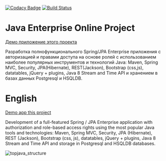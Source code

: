[![Codacy Badge](https://app.codacy.com/project/badge/Grade/97f441c15a4c436ca34b00e6a848a71e)](https://www.codacy.com/gh/Space125/topjava/dashboard?utm_source=github.com&amp;utm_medium=referral&amp;utm_content=Space125/topjava&amp;utm_campaign=Badge_Grade)
[![Build Status](https://travis-ci.org/JavaWebinar/topjava.svg?branch=master)](https://travis-ci.org/JavaWebinar/topjava)

Java Enterprise Online Project 
===============================

[Демо приложение этого проекта](http://cm-topjava.herokuapp.com/)

Разработка полнофункционального Spring/JPA Enterprise приложения c авторизацией и правами доступа на основе ролей с использованием наиболее популярных инструментов и технологий Java: Maven, Spring MVC, Security, JPA(Hibernate), REST(Jackson), Bootstrap (css,js), datatables, jQuery + plugins, Java 8 Stream and Time API и хранением в базах данных Postgresql и HSQLDB.

English
========

[Demo app this project](http://cm-topjava.herokuapp.com/)

Development of a full-featured Spring / JPA Enterprise application with authorization and role-based access rights using the most popular Java tools and technologies: Maven, Spring MVC, Security, JPA (Hibernate), REST (Jackson), Bootstrap (css, js), datatables, jQuery + plugins, Java 8 Stream and Time API and storage in Postgresql and HSQLDB databases.

![topjava_structure](https://user-images.githubusercontent.com/13649199/27433714-8294e6fe-575e-11e7-9c41-7f6e16c5ebe5.jpg)

    